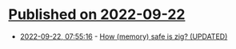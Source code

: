 # [Published on 2022-09-22](index.md)

* [2022-09-22, 07:55:16](https://lobste.rs/s/nw7hsd/how_memory_safe_is_zig_updated) - [How (memory) safe is zig? (UPDATED)](https://www.scattered-thoughts.net/writing/how-safe-is-zig/)
